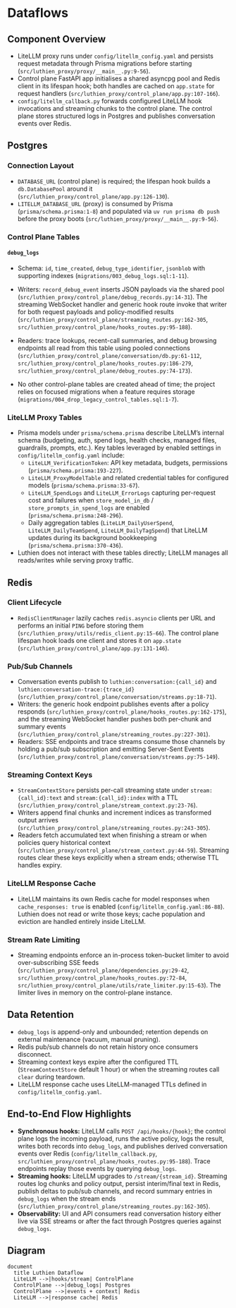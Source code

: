 # Dataflows

## Component Overview
- LiteLLM proxy runs under `config/litellm_config.yaml` and persists request metadata through Prisma migrations before starting (`src/luthien_proxy/proxy/__main__.py:9-56`).
- Control plane FastAPI app initialises a shared asyncpg pool and Redis client in its lifespan hook; both handles are cached on `app.state` for request handlers (`src/luthien_proxy/control_plane/app.py:107-166`).
- `config/litellm_callback.py` forwards configured LiteLLM hook invocations and streaming chunks to the control plane. The control plane stores structured logs in Postgres and publishes conversation events over Redis.

## Postgres

### Connection Layout
- `DATABASE_URL` (control plane) is required; the lifespan hook builds a `db.DatabasePool` around it (`src/luthien_proxy/control_plane/app.py:126-130`).
- `LITELLM_DATABASE_URL` (proxy) is consumed by Prisma (`prisma/schema.prisma:1-8`) and populated via `uv run prisma db push` before the proxy boots (`src/luthien_proxy/proxy/__main__.py:9-56`).

### Control Plane Tables

#### `debug_logs`
- Schema: `id`, `time_created`, `debug_type_identifier`, `jsonblob` with supporting indexes (`migrations/003_debug_logs.sql:1-11`).
- Writers: `record_debug_event` inserts JSON payloads via the shared pool (`src/luthien_proxy/control_plane/debug_records.py:14-31`). The streaming WebSocket handler and generic hook route invoke that writer for both request payloads and policy-modified results (`src/luthien_proxy/control_plane/streaming_routes.py:162-305`, `src/luthien_proxy/control_plane/hooks_routes.py:95-188`).
- Readers: trace lookups, recent-call summaries, and debug browsing endpoints all read from this table using pooled connections (`src/luthien_proxy/control_plane/conversation/db.py:61-112`, `src/luthien_proxy/control_plane/hooks_routes.py:186-279`, `src/luthien_proxy/control_plane/debug_routes.py:74-173`).

- No other control-plane tables are created ahead of time; the project relies on focused migrations when a feature requires storage (`migrations/004_drop_legacy_control_tables.sql:1-7`).

### LiteLLM Proxy Tables
- Prisma models under `prisma/schema.prisma` describe LiteLLM’s internal schema (budgeting, auth, spend logs, health checks, managed files, guardrails, prompts, etc.). Key tables leveraged by enabled settings in `config/litellm_config.yaml` include:
  - `LiteLLM_VerificationToken`: API key metadata, budgets, permissions (`prisma/schema.prisma:193-227`).
  - `LiteLLM_ProxyModelTable` and related credential tables for configured models (`prisma/schema.prisma:33-67`).
  - `LiteLLM_SpendLogs` and `LiteLLM_ErrorLogs` capturing per-request cost and failures when `store_model_in_db` / `store_prompts_in_spend_logs` are enabled (`prisma/schema.prisma:248-296`).
  - Daily aggregation tables (`LiteLLM_DailyUserSpend`, `LiteLLM_DailyTeamSpend`, `LiteLLM_DailyTagSpend`) that LiteLLM updates during its background bookkeeping (`prisma/schema.prisma:370-436`).
- Luthien does not interact with these tables directly; LiteLLM manages all reads/writes while serving proxy traffic.

## Redis

### Client Lifecycle
- `RedisClientManager` lazily caches `redis.asyncio` clients per URL and performs an initial `PING` before storing them (`src/luthien_proxy/utils/redis_client.py:15-66`). The control plane lifespan hook loads one client and stores it on `app.state` (`src/luthien_proxy/control_plane/app.py:131-146`).

### Pub/Sub Channels
- Conversation events publish to `luthien:conversation:{call_id}` and `luthien:conversation-trace:{trace_id}` (`src/luthien_proxy/control_plane/conversation/streams.py:18-71`).
- Writers: the generic hook endpoint publishes events after a policy responds (`src/luthien_proxy/control_plane/hooks_routes.py:162-175`), and the streaming WebSocket handler pushes both per-chunk and summary events (`src/luthien_proxy/control_plane/streaming_routes.py:227-301`).
- Readers: SSE endpoints and trace streams consume those channels by holding a pub/sub subscription and emitting Server-Sent Events (`src/luthien_proxy/control_plane/conversation/streams.py:75-149`).

### Streaming Context Keys
- `StreamContextStore` persists per-call streaming state under `stream:{call_id}:text` and `stream:{call_id}:index` with a TTL (`src/luthien_proxy/control_plane/stream_context.py:23-76`).
- Writers append final chunks and increment indices as transformed output arrives (`src/luthien_proxy/control_plane/streaming_routes.py:243-305`).
- Readers fetch accumulated text when finishing a stream or when policies query historical context (`src/luthien_proxy/control_plane/stream_context.py:44-59`). Streaming routes clear these keys explicitly when a stream ends; otherwise TTL handles expiry.

### LiteLLM Response Cache
- LiteLLM maintains its own Redis cache for model responses when `cache_responses: true` is enabled (`config/litellm_config.yaml:86-88`). Luthien does not read or write those keys; cache population and eviction are handled entirely inside LiteLLM.

### Stream Rate Limiting
- Streaming endpoints enforce an in-process token-bucket limiter to avoid over-subscribing SSE feeds (`src/luthien_proxy/control_plane/dependencies.py:29-42`, `src/luthien_proxy/control_plane/hooks_routes.py:72-84`, `src/luthien_proxy/control_plane/utils/rate_limiter.py:15-63`). The limiter lives in memory on the control-plane instance.

## Data Retention
- `debug_logs` is append-only and unbounded; retention depends on external maintenance (vacuum, manual pruning).
- Redis pub/sub channels do not retain history once consumers disconnect.
- Streaming context keys expire after the configured TTL (`StreamContextStore` default 1 hour) or when the streaming routes call `clear` during teardown.
- LiteLLM response cache uses LiteLLM-managed TTLs defined in `config/litellm_config.yaml`.

## End-to-End Flow Highlights
- **Synchronous hooks:** LiteLLM calls `POST /api/hooks/{hook}`; the control plane logs the incoming payload, runs the active policy, logs the result, writes both records into `debug_logs`, and publishes derived conversation events over Redis (`config/litellm_callback.py`, `src/luthien_proxy/control_plane/hooks_routes.py:95-188`). Trace endpoints replay those events by querying `debug_logs`.
- **Streaming hooks:** LiteLLM upgrades to `/stream/{stream_id}`. Streaming routes log chunks and policy output, persist interim/final text in Redis, publish deltas to pub/sub channels, and record summary entries in `debug_logs` when the stream ends (`src/luthien_proxy/control_plane/streaming_routes.py:162-305`).
- **Observability:** UI and API consumers read conversation history either live via SSE streams or after the fact through Postgres queries against `debug_logs`.

## Diagram
```mermaid
document
  title Luthien Dataflow
  LiteLLM -->|hooks/stream| ControlPlane
  ControlPlane -->|debug_logs| Postgres
  ControlPlane -->|events + context| Redis
  LiteLLM -->|response cache| Redis
```
